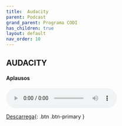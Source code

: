 ```yaml
---
title:  Audacity
parent: Podcast
grand_parent: Programa CODI
has_children: true
layout: default
nav_order: 10
---
```




## **AUDACITY**


#### Aplausos

<audio controls>
  <source src="/ETAPA2/sons/tema2.ogg" type="audio/ogg">
  El teu navegador no suporta l'àudio.
</audio>

[Descarrega](/ETAPA2/sons/Aplausos.ogg){: .btn .btn-primary }
